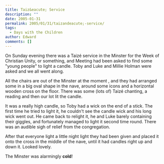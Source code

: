 ```yaml
---
title: Taiz&eacute; Service
description: ""
date: 2005-01-31
permalink: 2005/01/31/taizandeacute;-service/
tags:
  - Days with the Children
author: Edward
comments: []
---
```


On Sunday evening there was a Taizé service in the Minster for the Week
of Christian Unity, or something, and Meeting had been asked to find
some \"young people\" to light a candle. Toby and Luke and Millie Holman
were asked and we all went along.

All the chairs are out of the Minster at the moment , and they had
arranged some in a big oval shape in the nave, around some icons and a
horizontal wooden cross on the floor. There was some (lots of) Taizé
chanting, a reading and then our lot lit the candle.

It was a really high candle, so Toby had a wick on the end of a stick.
The first time he tried to light it, he couldn\'t see the candle wick
and his long wick went out. He came back to relight it, he and Luke
barely containing their giggles, and fortunately managed to light it
second time round. There was an audible sigh of relief from the
congregation.

After that everyone light a little night light they had been given and
placed it onto the cross in the middle of the nave, until it had candles
right up and down it. Looked lovely.

The Minster was alarmingly **cold**!

